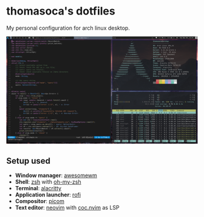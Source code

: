 # thomasoca's dotfiles

My personal configuration for arch linux desktop.

![title](screenshot/terminal.png)

## Setup used

- **Window manager**: [awesomewm](https://awesomewm.org/)
- **Shell**: [zsh](https://www.zsh.org/) with [oh-my-zsh](https://github.com/ohmyzsh/ohmyzsh)
- **Terminal**: [alacritty](https://github.com/alacritty/alacritty)
- **Application launcher**: [rofi](https://github.com/davatorium/rofi)
- **Compositor**: [picom](https://github.com/yshui/picom)
- **Text editor**: [neovim](https://github.com/neovim/neovim) with [coc.nvim](https://github.com/neoclide/coc.nvim) as LSP
